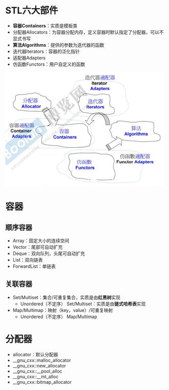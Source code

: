 # STL六大部件

- **容器Containers**：实质是模板类
- 分配器Allocators：为容器分配内存，定义容器时默认指定了分配器，可以不显式书写
- **算法Algorithms**：提供的参数为迭代器的函数
- 迭代器Iterators：容器的泛化指针
- 适配器Adapters
- 仿函数Functors：用户自定义的函数

![](./assets/TIM截图20200803121746.png)



# 容器

## 顺序容器

- Array：固定大小的连续空间
- Vector：尾部可自动扩充
- Deque：双向队列，头尾可自动扩充
- List：双向链表
- ForwardList：单链表

## 关联容器

- Set/Multiset：集合/可重复集合，实质是由**红黑树**实现
  - Unordered（不定序） Set/Multiset：实质是由**链式哈希表**实现
- Map/Multimap：映射（key，value）/可重复映射
  - Unordered（不定序） Map/Multimap



# 分配器

- allocator<T>：默认分配器
- \_\_gnu_cxx::malloc_allocator<T>
- \_\_gnu_cxx::new_allocator<T>
- \_\_gnu_cxx::_\_pool_alloc<T>
- \_\_gnu_cxx::_\_mt_alloc<T>
- \_\_gnu_cxx::bitmap_allocator<T>